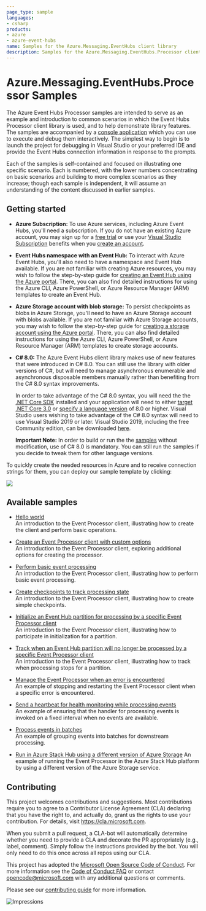 ```yaml
---
page_type: sample
languages:
- csharp
products:
- azure
- azure-event-hubs
name: Samples for the Azure.Messaging.EventHubs client library
description: Samples for the Azure.Messaging.EventHubs.Processor client library
---
```


# Azure.Messaging.EventHubs.Processor Samples

The  Azure Event Hubs Processor samples are intended to serve as an example and introduction to common scenarios in which the Event Hubs Processor client library is used, and to help demonstrate library features.  The samples are accompanied by a [console application](https://github.com/Azure/azure-sdk-for-net/blob/master/sdk/eventhub/Azure.Messaging.EventHubs.Processor/samples/Program.cs) which you can use to execute and debug them interactively.  The simplest way to begin is to launch the project for debugging in Visual Studio or your preferred IDE and provide the Event Hubs connection information in response to the prompts.

Each of the samples is self-contained and focused on illustrating one specific scenario.  Each is numbered, with the lower numbers concentrating on basic scenarios and building to more complex scenarios as they increase; though each sample is independent, it will assume an understanding of the content discussed in earlier samples.

## Getting started

- **Azure Subscription:**  To use Azure services, including Azure Event Hubs, you'll need a subscription.  If you do not have an existing Azure account, you may sign up for a [free trial](https://azure.microsoft.com/free) or use your [Visual Studio Subscription](https://visualstudio.microsoft.com/subscriptions/) benefits when you [create an account](https://account.windowsazure.com/Home/Index).

- **Event Hubs namespace with an Event Hub:** To interact with Azure Event Hubs, you'll also need to have a namespace and Event Hub available.  If you are not familiar with creating Azure resources, you may wish to follow the step-by-step guide for [creating an Event Hub using the Azure portal](https://docs.microsoft.com/azure/event-hubs/event-hubs-create).  There, you can also find detailed instructions for using the Azure CLI, Azure PowerShell, or Azure Resource Manager (ARM) templates to create an Event Hub.

- **Azure Storage account with blob storage:** To persist checkpoints as blobs in Azure Storage, you'll need to have an Azure Storage account with blobs available.  If you are not familiar with Azure Storage accounts, you may wish to follow the step-by-step guide for [creating a storage account using the Azure portal](https://docs.microsoft.com/azure/storage/common/storage-quickstart-create-account?toc=%2Fazure%2Fstorage%2Fblobs%2Ftoc.json&tabs=azure-portal).  There, you can also find detailed instructions for using the Azure CLI, Azure PowerShell, or Azure Resource Manager (ARM) templates to create storage accounts.

- **C# 8.0:** The Azure Event Hubs client library makes use of new features that were introduced in C# 8.0.  You can still use the library with older versions of C#, but will need to manage asynchronous enumerable and asynchronous disposable members manually rather than benefiting from the C# 8.0 syntax improvements.  

  In order to take advantage of the C# 8.0 syntax, you will need the the [.NET Core SDK](https://dotnet.microsoft.com/download) installed and your application will need to either [target .NET Core 3.0](https://docs.microsoft.com/dotnet/standard/frameworks#how-to-specify-target-frameworks) or [specify a language version](https://docs.microsoft.com/dotnet/csharp/language-reference/configure-language-version#override-a-default) of 8.0 or higher.  Visual Studio users wishing to take advantage of the C# 8.0 syntax will need to use Visual Studio 2019 or later.  Visual Studio 2019, including the free Community edition, can be downloaded [here](https://visualstudio.microsoft.com).

  **Important Note:** In order to build or run the the [samples](#available-samples) without modification, use of C# 8.0 is mandatory.  You can still run the samples if you decide to tweak them for other language versions.

To quickly create the needed resources in Azure and to receive connection strings for them, you can deploy our sample template by clicking:  

[![](http://azuredeploy.net/deploybutton.png)](https://portal.azure.com/#create/Microsoft.Template/uri/https%3A%2F%2Fraw.githubusercontent.com%2FAzure%2Fazure-sdk-for-net%2Fmaster%2Fsdk%2Feventhub%2FAzure.Messaging.EventHubs.Processor%2Fassets%2Fsamples-azure-deploy.json)

## Available samples

- [Hello world](https://github.com/Azure/azure-sdk-for-net/tree/master/sdk/eventhub/Azure.Messaging.EventHubs.Processor/samples/Sample01_HelloWorld.cs)  
  An introduction to the Event Processor client, illustrating how to create the client and perform basic operations.
  
- [Create an Event Processor client with custom options](https://github.com/Azure/azure-sdk-for-net/tree/master/sdk/eventhub/Azure.Messaging.EventHubs.Processor/samples/Sample02_ProcessorWithCustomOptions.cs)  
  An introduction to the Event Processor client, exploring additional options for creating the processor.

- [Perform basic event processing](https://github.com/Azure/azure-sdk-for-net/tree/master/sdk/eventhub/Azure.Messaging.EventHubs.Processor/samples/Sample03_BasicEventProcessing.cs)  
  An introduction to the Event Processor client, illustrating how to perform basic event processing.

- [Create checkpoints to track processing state](https://github.com/Azure/azure-sdk-for-net/tree/master/sdk/eventhub/Azure.Messaging.EventHubs.Processor/samples/Sample04_BasicCheckpointing.cs)  
  An introduction to the Event Processor client, illustrating how to create simple checkpoints.
  
- [Initialize an Event Hub partition for processing by a specific Event Processor client](https://github.com/Azure/azure-sdk-for-net/tree/master/sdk/eventhub/Azure.Messaging.EventHubs.Processor/samples/Sample05_InitializeAPartition.cs)  
  An introduction to the Event Processor client, illustrating how to participate in initialization for a partition.

- [Track when an Event Hub partition will no longer be processed by a specific Event Processor client](https://github.com/Azure/azure-sdk-for-net/tree/master/sdk/eventhub/Azure.Messaging.EventHubs.Processor/samples/Sample06_TrackWhenAPartitionIsClosed.cs)  
  An introduction to the Event Processor client, illustrating how to track when processing stops for a partition.
  
- [Manage the Event Processor when an error is encountered](https://github.com/Azure/azure-sdk-for-net/tree/master/sdk/eventhub/Azure.Messaging.EventHubs.Processor/samples/Sample07_RestartProcessingOnError.cs)  
  An example of stopping and restarting the Event Processor client when a specific error is encountered.

- [Send a heartbeat for health monitoring while processing events](https://github.com/Azure/azure-sdk-for-net/tree/master/sdk/eventhub/Azure.Messaging.EventHubs.Processor/samples/Sample08_EventProcessingHeartbeat.cs)  
  An example of ensuring that the handler for processing events is invoked on a fixed interval when no events are available.

- [Process events in batches](https://github.com/Azure/azure-sdk-for-net/tree/master/sdk/eventhub/Azure.Messaging.EventHubs.Processor/samples/Sample09_ProcessEventsByBatch.cs)  
  An example of grouping events into batches for downstream processing.

- [Run in Azure Stack Hub using a different version of Azure Storage](https://github.com/Azure/azure-sdk-for-net/tree/master/sdk/eventhub/Azure.Messaging.EventHubs.Processor/samples/Sample10_RunningWithDifferentStorageVersion.cs)
  An example of running the Event Processor in the Azure Stack Hub platform by using a different version of the Azure Storage service.

## Contributing  

This project welcomes contributions and suggestions.  Most contributions require you to agree to a Contributor License Agreement (CLA) declaring that you have the right to, and actually do, grant us the rights to use your contribution. For details, visit https://cla.microsoft.com.

When you submit a pull request, a CLA-bot will automatically determine whether you need to provide a CLA and decorate the PR appropriately (e.g., label, comment). Simply follow the instructions provided by the bot. You will only need to do this once across all repos using our CLA.

This project has adopted the [Microsoft Open Source Code of Conduct](https://opensource.microsoft.com/codeofconduct/). For more information see the [Code of Conduct FAQ](https://opensource.microsoft.com/codeofconduct/faq/) or contact [opencode@microsoft.com](mailto:opencode@microsoft.com) with any additional questions or comments.

Please see our [contributing guide](https://github.com/Azure/azure-sdk-for-net/blob/master/sdk/eventhub/Azure.Messaging.EventHubs/CONTRIBUTING.md) for more information.

![Impressions](https://azure-sdk-impressions.azurewebsites.net/api/impressions/azure-sdk-for-net%2Fsdk%2Feventhub%2FAzure.Messaging.EventHubs.Processor/samples/%2FREADME.png)
